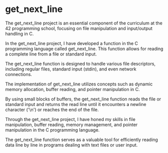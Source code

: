 # get_next_line

The get_next_line project is an essential component of the curriculum at the 42 programming school, focusing on file manipulation and input/output handling in C.

In the get_next_line project, I have developed a function in the C programming language called get_next_line. This function allows for reading a complete line from a file or standard input.

The get_next_line function is designed to handle various file descriptors, including regular files, standard input (stdin), and even network connections.

The implementation of get_next_line utilizes concepts such as dynamic memory allocation, buffer reading, and pointer manipulation in C.

By using small blocks of buffers, the get_next_line function reads the file or standard input and returns the read line until it encounters a newline character ('\n') or reaches the end of the file.

Through the get_next_line project, I have honed my skills in file manipulation, buffer reading, memory management, and pointer manipulation in the C programming language.

The get_next_line function serves as a valuable tool for efficiently reading data line by line in programs dealing with text files or user input.
